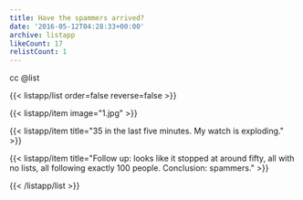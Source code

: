 ```yaml
---
title: Have the spammers arrived?
date: '2016-05-12T04:28:33+00:00'
archive: listapp
likeCount: 17
relistCount: 1
---
```


cc @list

<!--more-->

{{< listapp/list order=false reverse=false >}}

   {{< listapp/item
      image="1.jpg" >}}

   {{< listapp/item title="35 in the last five minutes. My watch is exploding." >}}

   {{< listapp/item title="Follow up: looks like it stopped at around fifty, all with no lists, all following exactly 100 people. Conclusion: spammers." >}}

{{< /listapp/list >}}
